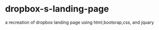 # dropbox-s-landing-page
a recreation of dropbox landing page using 
  html,bootsrap,css, and jquary
